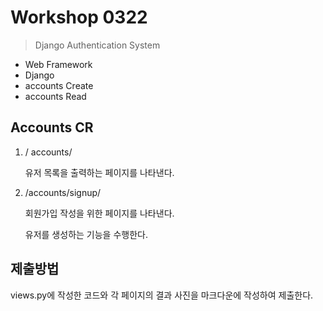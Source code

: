# Workshop 0322

> Django Authentication System



* Web Framework
* Django
* accounts Create
* accounts Read





## Accounts CR



1. / accounts/

   유저 목록을 출력하는 페이지를 나타낸다.





2. /accounts/signup/

   회원가입 작성을 위한 페이지를 나타낸다.

   유저를 생성하는 기능을 수행한다.





## 제출방법

views.py에 작성한 코드와 각 페이지의 결과 사진을 마크다운에 작성하여 제출한다.